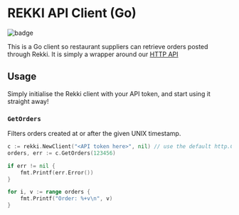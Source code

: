 # REKKI API Client (Go)

![badge](https://github.com/rekki/supplier-client-go/workflows/Go/badge.svg)


This is a Go client so restaurant suppliers can retrieve orders posted through Rekki.
It is simply a wrapper around our [HTTP API][0]

## Usage

Simply initialise the Rekki client with your API token, and start using it
straight away!

### `GetOrders`

Filters orders created at or after the given UNIX timestamp.

```go
c := rekki.NewClient("<API token here>", nil) // use the default http.Client created
orders, err := c.GetOrders(123456)

if err != nil {
	fmt.Printf(err.Error())
}

for i, v := range orders {
	fmt.Printf("Order: %+v\n", v)
}
```

[0]: https://github.com/rekki/supplier-api/blob/master/documentation/order-api.md

